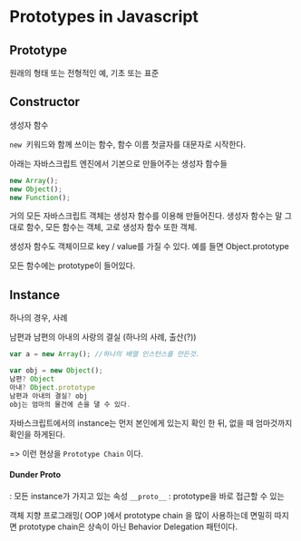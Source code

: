 # Prototypes in Javascript

## Prototype

원래의 형태 또는 전형적인 예, 기초 또는 표준



## Constructor

생성자 함수

`new`  키워드와 함께 쓰이는 함수, 함수 이름 첫글자를 대문자로 시작한다.

아래는 자바스크립트 엔진에서 기본으로 만들어주는 생성자 함수들

```js
new Array();
new Object();
new Function();
```

거의 모든 자바스크립트 객체는 생성자 함수를 이용해 만들어진다.
생성자 함수는 말 그대로 함수,
모든 함수는 객체,
고로 생성자 함수 또한 객체.

생성자 함수도 객체이므로 key / value를 가질 수 있다. 예를 들면 Object.prototype

모든 함수에는 prototype이 들어있다.



## Instance

하나의 경우, 사례

남편과 남편의 아내의 사랑의 결실 (하나의 사례, 출산(?))

```js
var a = new Array(); //하나의 배열 인스턴스를 만든것.

var obj = new Object();
남편? Object
아내? Object.prototype
남편과 아내의 결실? obj
obj는 엄마의 물건에 손을 댈 수 있다.
```

자바스크립트에서의 instance는 먼저 본인에게 있는지 확인 한 뒤, 없을 때 엄마것까지 확인을 하게된다.

=> 이런 현상을 `Prototype Chain` 이다.



#### Dunder Proto

: 모든 instance가 가지고 있는 속성
`__proto__` : prototype을 바로 접근할 수 있는

객체 지향 프로그래밍( OOP )에서 prototype chain 을 많이 사용하는데 면밀히 따지면 prototype chain은 상속이 아닌 Behavior Delegation 패턴이다.

